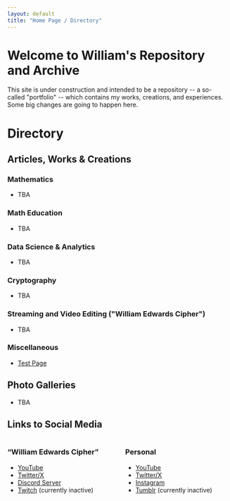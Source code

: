 ```yaml
---
layout: default
title: "Home Page / Directory"
---
```


# Welcome to William's Repository and Archive

This site is under construction and intended to be a repository -- a so-called "portfolio" -- which contains my works, creations, and experiences. Some big changes are going to happen here.

# Directory

## Articles, Works & Creations

### Mathematics

* TBA

### Math Education

* TBA

### Data Science & Analytics

* TBA

### Cryptography

* TBA

### Streaming and Video Editing ("William Edwards Cipher")

* TBA

### Miscellaneous

* [Test Page](./Content/TestingMaterials/test.html)

## Photo Galleries

* TBA

## Links to Social Media

<div style="display: flex; gap: 2rem;">

  <div style="flex: 1;">
    <h3> &#8220;William Edwards Cipher&#8221;</h3> <!-- Curly quotation marks are used in HTML sections. -->
    <p>
      <ul>
        <li> <a href="https://youtube.com/@TheEdwardsCipher" target="_blank" rel="noopener noreferrer">YouTube</a> </li>
        <li> <a href="https://x.com/YeEdwardsCipher" target="_blank" rel="noopener noreferrer">Twitter/X</a> </li>
        <li> <a href="https://discord.gg/9eeMxgU5Gq" target="_blank" rel="noopener noreferrer">Discord Server</a> </li>
        <li> <a href="https://www.twitch.tv/theedwardscipher" target="_blank" rel="noopener noreferrer">Twitch</a> (currently inactive) </li>
      </ul>
    </p>
  </div>

  <div style="flex: 1;">
    <h3>Personal</h3>
    <p>
      <ul>
        <li> <a href="https://youtube.com/@TheOtherCiphbruh" target="_blank" rel="noopener noreferrer">YouTube</a> </li>
        <li> <a href="https://x.com/YeOtherCiphbruh" target="_blank" rel="noopener noreferrer">Twitter/X</a> </li>
        <li> <a href="https://www.instagram.com/theedwardscipher/" target="_blank" rel="noopener noreferrer">Instagram</a> </li>
        <li> <a href="https://www.tumblr.com/theedwardsciphbruh" target="_blank" rel="noopener noreferrer">Tumblr</a> (currently inactive) </li>
      </ul>
    </p>
  </div>

</div>
